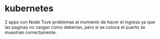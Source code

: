 # kubernetes
2 apps con Node
Tuve problemas al momento de hacer el ingress ya que las paginas no cargan como deberían, pero si se coloca el puerto se muestran correctamente.

